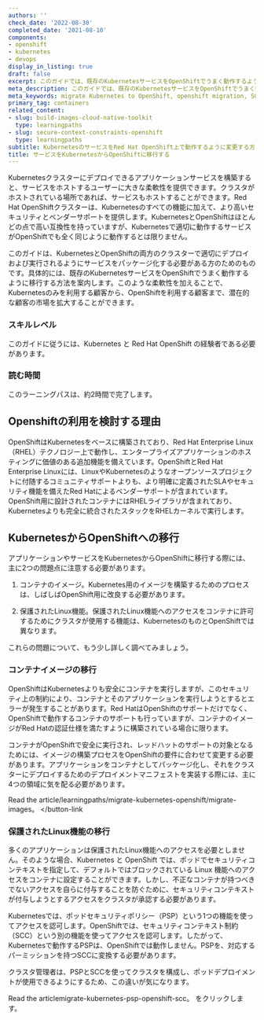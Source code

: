 ```yaml
---
authors: ''
check_date: '2022-08-30'
completed_date: '2021-08-10'
components:
- openshift
- kubernetes
- devops
display_in_listing: true
draft: false
excerpt: このガイドでは、既存のKubernetesサービスをOpenShiftでうまく動作するように移行する方法を説明しています。
meta_description: このガイドでは、既存のKubernetesサービスをOpenShiftでうまく動作するように移行する方法を説明しています。
meta_keywords: migrate Kubernetes to OpenShift, openshift migration, SCCs
primary_tag: containers
related_content:
- slug: build-images-cloud-native-toolkit
  type: learningpaths
- slug: secure-context-constraints-openshift
  type: learningpaths
subtitle: KubernetesのサービスをRed Hat OpenShift上で動作するように変更する方法をご紹介します。
title: サービスをKubernetesからOpenShiftに移行する
---
```


Kubernetesクラスターにデプロイできるアプリケーションサービスを構築すると、サービスをホストするユーザーに大きな柔軟性を提供できます。クラスタがホストされている場所であれば、サービスもホストすることができます。Red Hat OpenShiftクラスターは、Kubernetesのすべての機能に加えて、より高いセキュリティとベンダーサポートを提供します。KubernetesとOpenShiftはほとんどの点で高い互換性を持っていますが、Kubernetesで適切に動作するサービスがOpenShiftでも全く同じように動作するとは限りません。

このガイドは、KubernetesとOpenShiftの両方のクラスターで適切にデプロイおよび実行されるようにサービスをパッケージ化する必要がある方のためのものです。具体的には、既存のKubernetesサービスをOpenShiftでうまく動作するように移行する方法を案内します。このような柔軟性を加えることで、Kubernetesのみを利用する顧客から、OpenShiftを利用する顧客まで、潜在的な顧客の市場を拡大することができます。

### スキルレベル

このガイドに従うには、Kubernetes と Red Hat OpenShift の経験者である必要があります。

### 読む時間

このラーニングパスは、約2時間で完了します。

## Openshiftの利用を検討する理由

OpenShiftはKubernetesをベースに構築されており、Red Hat Enterprise Linux（RHEL）テクノロジー上で動作し、エンタープライズアプリケーションのホスティングに価値のある追加機能を備えています。OpenShiftとRed Hat Enterprise Linuxには、LinuxやKubernetesのようなオープンソースプロジェクトに付随するコミュニティサポートよりも、より明確に定義されたSLAやセキュリティ機能を備えたRed Hatによるベンダーサポートが含まれています。OpenShift用に設計されたコンテナにはRHELライブラリが含まれており、Kubernetesよりも完全に統合されたスタックをRHELカーネルで実行します。

## KubernetesからOpenShiftへの移行

アプリケーションやサービスをKubernetesからOpenShiftに移行する際には、主に2つの問題点に注意する必要があります。  

1. コンテナのイメージ。Kubernetes用のイメージを構築するためのプロセスは、しばしばOpenShift用に改良する必要があります。

1. 保護されたLinux機能。保護されたLinux機能へのアクセスをコンテナに許可するためにクラスタが使用する機能は、KubernetesのものとOpenShiftでは異なります。

これらの問題について、もう少し詳しく調べてみましょう。

### コンテナイメージの移行

OpenShiftはKubernetesよりも安全にコンテナを実行しますが、このセキュリティ上の制約により、コンテナとそのアプリケーションを実行しようとするとエラーが発生することがあります。Red HatはOpenShiftのサポートだけでなく、OpenShiftで動作するコンテナのサポートも行っていますが、コンテナのイメージがRed Hatの認証仕様を満たすように構築されている場合に限ります。

コンテナがOpenShiftで安全に実行され、レッドハットのサポートの対象となるためには、イメージの構築プロセスをOpenShiftの要件に合わせて変更する必要があります。アプリケーションをコンテナとしてパッケージ化し、それをクラスターにデプロイするためのデプロイメントマニフェストを実装する際には、主に4つの領域に気を配る必要があります。

<button-link><text>Read the article</text><url>/learningpaths/migrate-kubernetes-openshift/migrate-images</url>。
</button-link> </button-link

### 保護されたLinux機能の移行

多くのアプリケーションは保護されたLinux機能へのアクセスを必要としません。そのような場合、Kubernetes と OpenShift では、ポッドでセキュリティコンテキストを指定して、デフォルトではブロックされている Linux 機能へのアクセスをコンテナに設定することができます。しかし、不正なコンテナが持つべきでないアクセスを自らに付与することを防ぐために、セキュリティコンテキストが付与しようとするアクセスをクラスタが承認する必要があります。

Kubernetesでは、ポッドセキュリティポリシー（PSP）という1つの機能を使ってアクセスを認可します。OpenShiftでは、セキュリティコンテキスト制約（SCC）という別の機能を使ってアクセスを認可します。したがって、Kubernetesで動作するPSPは、OpenShiftでは動作しません。PSPを、対応するパーミッションを持つSCCに変換する必要があります。

クラスタ管理者は、PSPとSCCを使ってクラスタを構成し、ポッドデプロイメントが使用できるようにするため、この違いが気になります。

<button-link><text>Read the article</text><url>migrate-kubernetes-psp-openshift-scc</url>。
</button-link>をクリックします。